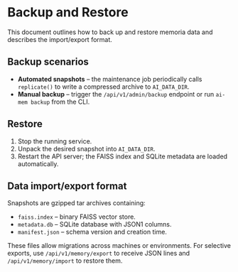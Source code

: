 # Backup and Restore

This document outlines how to back up and restore memoria data and describes the
import/export format.

## Backup scenarios
- **Automated snapshots** – the maintenance job periodically calls
  `replicate()` to write a compressed archive to `AI_DATA_DIR`.
- **Manual backup** – trigger the `/api/v1/admin/backup` endpoint or run
  `ai-mem backup` from the CLI.

## Restore
1. Stop the running service.
2. Unpack the desired snapshot into `AI_DATA_DIR`.
3. Restart the API server; the FAISS index and SQLite metadata are loaded
   automatically.

## Data import/export format
Snapshots are gzipped tar archives containing:
- `faiss.index` – binary FAISS vector store.
- `metadata.db` – SQLite database with JSON1 columns.
- `manifest.json` – schema version and creation time.

These files allow migrations across machines or environments. For selective
exports, use `/api/v1/memory/export` to receive JSON lines and
`/api/v1/memory/import` to restore them.

